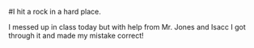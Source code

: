 #I hit a rock in a hard place.

I messed up in class today but with help from Mr. Jones and Isacc I got through it and made my mistake correct!
